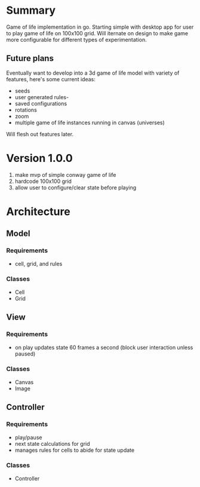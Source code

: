 # Summary

Game of life implementation in go. Starting simple with desktop app for user to play game of life on 100x100 grid.
Will iternate on design to make game more configurable for different types of experimentation.

## Future plans

Eventually want to develop into a 3d game of life model with variety of features, here's some current ideas:
- seeds
- user generated rules-
- saved configurations
- rotations
- zoom
- multiple game of life instances running in canvas (universes)

Will flesh out features later.

# Version 1.0.0

1. make mvp of simple conway game of life
2. hardcode 100x100 grid
3. allow user to configure/clear state before playing

# Architecture

## Model

### Requirements

- cell, grid, and rules

### Classes

- Cell
- Grid

## View

### Requirements

- on play updates state 60 frames a second (block user interaction unless paused)

### Classes

- Canvas
- Image

## Controller

### Requirements

- play/pause
- next state calculations for grid
- manages rules for cells to abide for state update

### Classes

- Controller
